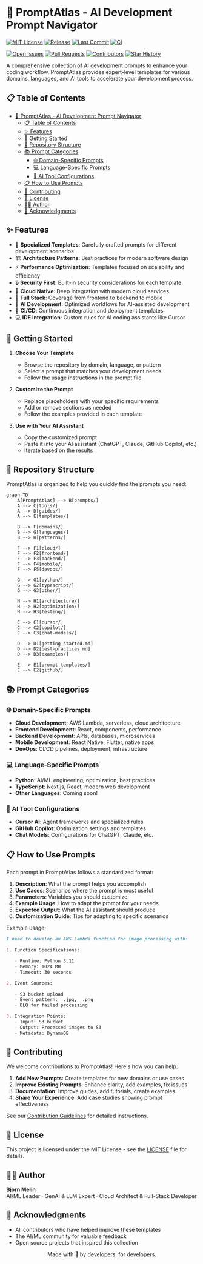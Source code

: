 # 🚀 PromptAtlas - AI Development Prompt Navigator

<!-- Project Status -->

[![MIT License](https://img.shields.io/github/license/BjornMelin/prompt-atlas?color=green)](LICENSE)
[![Release](https://img.shields.io/github/v/release/BjornMelin/prompt-atlas?label=release)](https://github.com/BjornMelin/prompt-atlas/releases)
[![Last Commit](https://img.shields.io/github/last-commit/BjornMelin/prompt-atlas?color=blue)](https://github.com/BjornMelin/prompt-atlas/commits)
[![CI](https://img.shields.io/github/actions/workflow/status/BjornMelin/prompt-atlas/markdown-lint.yml?label=CI&logo=github)](https://github.com/BjornMelin/prompt-atlas/actions)

<!-- Community -->

[![Open Issues](https://img.shields.io/github/issues/BjornMelin/prompt-atlas)](https://github.com/BjornMelin/prompt-atlas/issues)
[![Pull Requests](https://img.shields.io/github/issues-pr/BjornMelin/prompt-atlas)](https://github.com/BjornMelin/prompt-atlas/pulls)
[![Contributors](https://img.shields.io/github/contributors/BjornMelin/prompt-atlas)](https://github.com/BjornMelin/prompt-atlas/graphs/contributors)
[![Star History](https://img.shields.io/github/stars/BjornMelin/prompt-atlas?style=social)](https://github.com/BjornMelin/prompt-atlas/stargazers)

A comprehensive collection of AI development prompts to enhance your coding workflow. PromptAtlas provides expert-level templates for various domains, languages, and AI tools to accelerate your development process.

## 📋 Table of Contents

- [🚀 PromptAtlas - AI Development Prompt Navigator](#-promptatlas---ai-development-prompt-navigator)
  - [📋 Table of Contents](#-table-of-contents)
  - [✨ Features](#-features)
  - [🚀 Getting Started](#-getting-started)
  - [📂 Repository Structure](#-repository-structure)
  - [📚 Prompt Categories](#-prompt-categories)
    - [🌐 Domain-Specific Prompts](#-domain-specific-prompts)
    - [💻 Language-Specific Prompts](#-language-specific-prompts)
    - [🧠 AI Tool Configurations](#-ai-tool-configurations)
  - [📋 How to Use Prompts](#-how-to-use-prompts)
  - [🤝 Contributing](#-contributing)
  - [📜 License](#-license)
  - [👨‍💻 Author](#-author)
  - [🙏 Acknowledgments](#-acknowledgments)

## ✨ Features

- 🎯 **Specialized Templates**: Carefully crafted prompts for different development scenarios
- 🏗️ **Architecture Patterns**: Best practices for modern software design
- ⚡ **Performance Optimization**: Templates focused on scalability and efficiency
- 🔒 **Security First**: Built-in security considerations for each template
- 🚀 **Cloud Native**: Deep integration with modern cloud services
- 📱 **Full Stack**: Coverage from frontend to backend to mobile
- 🤖 **AI Development**: Optimized workflows for AI-assisted development
- 🔄 **CI/CD**: Continuous integration and deployment templates
- 💻 **IDE Integration**: Custom rules for AI coding assistants like Cursor

## 🚀 Getting Started

1. **Choose Your Template**

   - Browse the repository by domain, language, or pattern
   - Select a prompt that matches your development needs
   - Follow the usage instructions in the prompt file

2. **Customize the Prompt**

   - Replace placeholders with your specific requirements
   - Add or remove sections as needed
   - Follow the examples provided in each template

3. **Use with Your AI Assistant**
   - Copy the customized prompt
   - Paste it into your AI assistant (ChatGPT, Claude, GitHub Copilot, etc.)
   - Iterate based on the results

## 📂 Repository Structure

PromptAtlas is organized to help you quickly find the prompts you need:

```mermaid
graph TD
    A[PromptAtlas] --> B[prompts/]
    A --> C[tools/]
    A --> D[guides/]
    A --> E[templates/]

    B --> F[domains/]
    B --> G[languages/]
    B --> H[patterns/]

    F --> F1[cloud/]
    F --> F2[frontend/]
    F --> F3[backend/]
    F --> F4[mobile/]
    F --> F5[devops/]

    G --> G1[python/]
    G --> G2[typescript/]
    G --> G3[other/]

    H --> H1[architecture/]
    H --> H2[optimization/]
    H --> H3[testing/]

    C --> C1[cursor/]
    C --> C2[copilot/]
    C --> C3[chat-models/]

    D --> D1[getting-started.md]
    D --> D2[best-practices.md]
    D --> D3[examples/]

    E --> E1[prompt-templates/]
    E --> E2[github/]
```

## 📚 Prompt Categories

### 🌐 Domain-Specific Prompts

- **Cloud Development**: AWS Lambda, serverless, cloud architecture
- **Frontend Development**: React, components, performance
- **Backend Development**: APIs, databases, microservices
- **Mobile Development**: React Native, Flutter, native apps
- **DevOps**: CI/CD pipelines, deployment, infrastructure

### 💻 Language-Specific Prompts

- **Python**: AI/ML engineering, optimization, best practices
- **TypeScript**: Next.js, React, modern web development
- **Other Languages**: Coming soon!

### 🧠 AI Tool Configurations

- **Cursor AI**: Agent frameworks and specialized rules
- **GitHub Copilot**: Optimization settings and templates
- **Chat Models**: Configurations for ChatGPT, Claude, etc.

## 📋 How to Use Prompts

Each prompt in PromptAtlas follows a standardized format:

1. **Description**: What the prompt helps you accomplish
2. **Use Cases**: Scenarios where the prompt is most useful
3. **Parameters**: Variables you should customize
4. **Example Usage**: How to adapt the prompt for your needs
5. **Expected Output**: What the AI assistant should produce
6. **Customization Guide**: Tips for adapting to specific scenarios

Example usage:

```markdown
I need to develop an AWS Lambda function for image processing with:

1. Function Specifications:

   - Runtime: Python 3.11
   - Memory: 1024 MB
   - Timeout: 30 seconds

2. Event Sources:

   - S3 bucket upload
   - Event pattern: _.jpg, _.png
   - DLQ for failed processing

3. Integration Points:
   - Input: S3 bucket
   - Output: Processed images to S3
   - Metadata: DynamoDB
```

## 🤝 Contributing

We welcome contributions to PromptAtlas! Here's how you can help:

1. **Add New Prompts**: Create templates for new domains or use cases
2. **Improve Existing Prompts**: Enhance clarity, add examples, fix issues
3. **Documentation**: Improve guides, add tutorials, create examples
4. **Share Your Experience**: Add case studies showing prompt effectiveness

See our [Contribution Guidelines](CONTRIBUTING.md) for detailed instructions.

## 📜 License

This project is licensed under the MIT License - see the [LICENSE](LICENSE) file for details.

## 👨‍💻 Author

**Bjorn Melin**  
AI/ML Leader · GenAI & LLM Expert · Cloud Architect & Full-Stack Developer

## 🙏 Acknowledgments

- All contributors who have helped improve these templates
- The AI/ML community for valuable feedback
- Open source projects that inspired this collection

<p align="center">Made with 🤖 by developers, for developers.</p>
